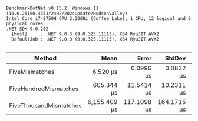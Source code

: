 ```

BenchmarkDotNet v0.15.2, Windows 11 (10.0.26100.4351/24H2/2024Update/HudsonValley)
Intel Core i7-8750H CPU 2.20GHz (Coffee Lake), 1 CPU, 12 logical and 6 physical cores
.NET SDK 9.0.202
  [Host]     : .NET 9.0.3 (9.0.325.11113), X64 RyuJIT AVX2
  DefaultJob : .NET 9.0.3 (9.0.325.11113), X64 RyuJIT AVX2


```
| Method                 | Mean         | Error       | StdDev      | Gen0      | Allocated  |
|----------------------- |-------------:|------------:|------------:|----------:|-----------:|
| FiveMismatches         |     6.520 μs |   0.0996 μs |   0.0832 μs |    2.2430 |   10.31 KB |
| FiveHundredMismatches  |   605.344 μs |  11.5414 μs |  10.2311 μs |  223.6328 | 1031.25 KB |
| FiveThousandMismatches | 6,155.409 μs | 117.1098 μs | 164.1715 μs | 2242.1875 | 10312.5 KB |
